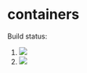 # containers

Build status:

1. [![](https://github.com/dustin-lind/containers-project/workflows/tests-fibonacci/badge.svg)](https://github.com/dustin-lind/containers-project/actions?query=workflow%3Atests-fibonacci)
1. [![](https://github.com/dustin-lind/containers-project/workflows/tests-range/badge.svg)](https://github.com/dustin-lind/containers-project/actions?query=workflow%3Atests-range)
